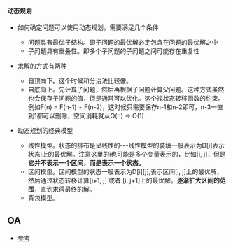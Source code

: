 #### 动态规划
+ 如何确定问题可以使用动态规划。需要满足几个条件
  + 问题具有最优子结构。即子问题的最优解必定包含在问题的最优解之中
  + 子问题具有重叠性。即多个子问题的子问题之间可能存在重复性

+ 求解的方式有两种
  + 自顶向下。这个时候和分治法比较像。
  + 自底向上。先计算子问题，然后再根据子问题计算父问题。这种方式虽然也会保存子问题的值，但是通常可以优化。这个视状态转移函数的约束。例如F(n) = F(n-1) + F(n-2)，这时候只需要保存n-1和n-2即可，n-3一直到1都可以删除，空间消耗就从O(n) -> O(1)

+ 动态规划的经典模型
  + 线性模型。状态的排布是呈线性的---线性模型的装填一般表示为D[i]表示状态i上的最优解。注意这里的i也可能是多个变量表示的，比如[i, j]，但是**它并不表示一个区间，而是表示一个状态。**
  + 区间模型。区间模型的状态一般表示为D[i][j],表示区间[i, j]上的最优解，然后通过状态转移计算[i+1, j] 或者 [i, j+1]上的最优解。**逐渐扩大区间的范围**，直到求得最终的解。
  + 背包模型。

OA
---
+ [参考](https://blog.csdn.net/u013309870/article/details/75193592)
